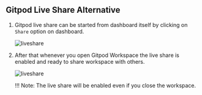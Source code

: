 ## Gitpod Live Share Alternative

1. Gitpod live share can be started from dashboard itself by clicking on `Share`
   option on dashboard.

    ![liveshare](../../assets/gitpod5.png)

2. After that whenever you open Gitpod Workspace the live share is enabled and
   ready to share workspace with others.

    ![liveshare](../../assets/gitpod6.png)

    !!! Note: The live share will be enabled even if you close the workspace.
